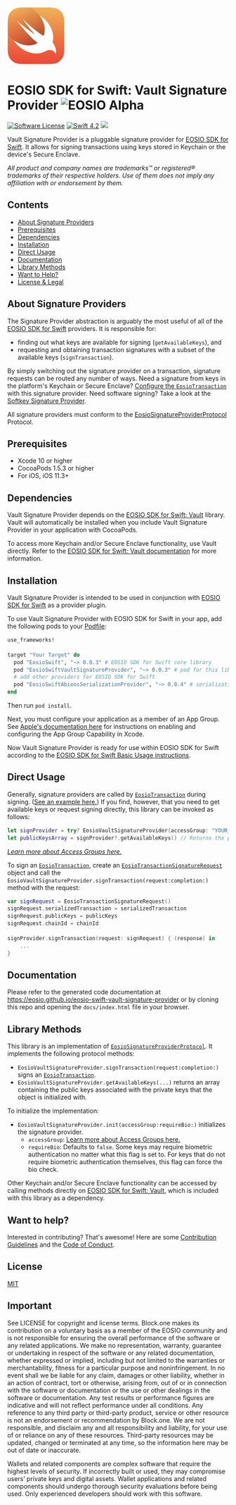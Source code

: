 ![Swift Logo](https://github.com/EOSIO/eosio-swift-vault-signature-provider/blob/master/img/swift-logo.png)
# EOSIO SDK for Swift: Vault Signature Provider ![EOSIO Alpha](https://img.shields.io/badge/EOSIO-Alpha-blue.svg)

[![Software License](https://img.shields.io/badge/license-MIT-lightgrey.svg)](https://github.com/EOSIO/eosio-swift/blob/master/LICENSE)
[![Swift 4.2](https://img.shields.io/badge/Language-Swift_4.2-orange.svg)](https://swift.org)
![](https://img.shields.io/badge/Deployment%20Target-iOS%2011.3-blue.svg)

Vault Signature Provider is a pluggable signature provider for [EOSIO SDK for Swift](https://github.com/EOSIO/eosio-swift). It allows for signing transactions using keys stored in Keychain or the device's Secure Enclave.

*All product and company names are trademarks™ or registered® trademarks of their respective holders. Use of them does not imply any affiliation with or endorsement by them.*

## Contents

- [About Signature Providers](#about-signature-providers)
- [Prerequisites](#prerequisites)
- [Dependencies](#dependencies)
- [Installation](#installation)
- [Direct Usage](#direct-usage)
- [Documentation](#documentation)
- [Library Methods](#library-methods)
- [Want to Help?](#want-to-help)
- [License & Legal](#license)

## About Signature Providers

The Signature Provider abstraction is arguably the most useful of all of the [EOSIO SDK for Swift](https://github.com/EOSIO/eosio-swift) providers. It is responsible for:

* finding out what keys are available for signing (`getAvailableKeys`), and
* requesting and obtaining transaction signatures with a subset of the available keys (`signTransaction`).

By simply switching out the signature provider on a transaction, signature requests can be routed any number of ways. Need a signature from keys in the platform's Keychain or Secure Enclave? [Configure the `EosioTransaction`](https://github.com/EOSIO/eosio-swift#basic-usage) with this signature provider. Need software signing? Take a look at the [Softkey Signature Provider](https://github.com/EOSIO/eosio-swift-softkey-signature-provider).

All signature providers must conform to the [EosioSignatureProviderProtocol](https://github.com/EOSIO/eosio-swift/blob/master/EosioSwift/EosioSignatureProviderProtocol/EosioSignatureProviderProtocol.swift) Protocol.

## Prerequisites

* Xcode 10 or higher
* CocoaPods 1.5.3 or higher
* For iOS, iOS 11.3+

## Dependencies

Vault Signature Provider depends on the [EOSIO SDK for Swift: Vault](https://github.com/EOSIO/eosio-swift-vault) library. Vault will automatically be installed when you include Vault Signature Provider in your application with CocoaPods.

To access more Keychain and/or Secure Enclave functionality, use Vault directly. Refer to the [EOSIO SDK for Swift: Vault documentation](https://github.com/EOSIO/eosio-swift-vault) for more information.

## Installation

Vault Signature Provider is intended to be used in conjunction with [EOSIO SDK for Swift](https://github.com/EOSIO/eosio-swift) as a provider plugin.

To use Vault Signature Provider with EOSIO SDK for Swift in your app, add the following pods to your [Podfile](https://guides.cocoapods.org/syntax/podfile.html):

```ruby
use_frameworks!

target "Your Target" do
  pod "EosioSwift", "~> 0.0.3" # EOSIO SDK for Swift core library
  pod "EosioSwiftVaultSignatureProvider", "~> 0.0.3" # pod for this library
  # add other providers for EOSIO SDK for Swift
  pod "EosioSwiftAbieosSerializationProvider", "~> 0.0.4" # serialization provider
end
```

Then run `pod install`.

Next, you must configure your application as a member of an App Group. See [Apple's documentation here](https://developer.apple.com/documentation/security/keychain_services/keychain_items/sharing_access_to_keychain_items_among_a_collection_of_apps#2974917) for instructions on enabling and configuring the App Group Capability in Xcode.

Now Vault Signature Provider is ready for use within EOSIO SDK for Swift according to the [EOSIO SDK for Swift Basic Usage instructions](https://github.com/EOSIO/eosio-swift/tree/master#basic-usage).

## Direct Usage

Generally, signature providers are called by [`EosioTransaction`](https://github.com/EOSIO/eosio-swift/blob/master/EosioSwift/EosioTransaction/EosioTransaction.swift) during signing. ([See an example here.](https://github.com/EOSIO/eosio-swift#basic-usage)) If you find, however, that you need to get available keys or request signing directly, this library can be invoked as follows:

```swift
let signProvider = try? EosioVaultSignatureProvider(accessGroup: "YOUR_ACCESS_GROUP")
let publicKeysArray = signProvider?.getAvailableKeys() // Returns the public keys.
```

_[Learn more about Access Groups here.](https://developer.apple.com/documentation/security/keychain_services/keychain_items/sharing_access_to_keychain_items_among_a_collection_of_apps)_

To sign an [`EosioTransaction`](https://github.com/EOSIO/eosio-swift/blob/master/EosioSwift/EosioTransaction/EosioTransaction.swift), create an [`EosioTransactionSignatureRequest`](https://github.com/EOSIO/eosio-swift/blob/master/EosioSwift/EosioSignatureProviderProtocol/EosioSignatureProviderProtocol.swift) object and call the `EosioVaultSignatureProvider.signTransaction(request:completion:)` method with the request:

```swift
var signRequest = EosioTransactionSignatureRequest()
signRequest.serializedTransaction = serializedTransaction
signRequest.publicKeys = publicKeys
signRequest.chainId = chainId

signProvider.signTransaction(request: signRequest) { (response) in
    ...
}
```

## Documentation

Please refer to the generated code documentation at https://eosio.github.io/eosio-swift-vault-signature-provider or by cloning this repo and opening the `docs/index.html` file in your browser.

## Library Methods

This library is an implementation of [`EosioSignatureProviderProtocol`](https://github.com/EOSIO/eosio-swift/blob/master/EosioSwift/EosioSignatureProviderProtocol/EosioSignatureProviderProtocol.swift). It implements the following protocol methods:

* `EosioVaultSignatureProvider.signTransaction(request:completion:)` signs an [`EosioTransaction`](https://github.com/EOSIO/eosio-swift/blob/master/EosioSwift/EosioTransaction/EosioTransaction.swift).
* `EosioVaultSignatureProvider.getAvailableKeys(...)` returns an array containing the public keys associated with the private keys that the object is initialized with.

To initialize the implementation:

* `EosioVaultSignatureProvider.init(accessGroup:requireBio:)` initializes the signature provider.
  * `accessGroup`: [Learn more about Access Groups here.](https://developer.apple.com/documentation/security/keychain_services/keychain_items/sharing_access_to_keychain_items_among_a_collection_of_apps)
  * `requireBio`: Defaults to `false`. Some keys may require biometric authentication no matter what this flag is set to. For keys that do not require biometric authentication themselves, this flag can force the bio check.

Other Keychain and/or Secure Enclave functionality can be accessed by calling methods directly on [EOSIO SDK for Swift: Vault](https://github.com/EOSIO/eosio-swift-vault), which is included with this library as a dependency.

## Want to help?

Interested in contributing? That's awesome! Here are some [Contribution Guidelines](https://github.com/EOSIO/eosio-swift-vault-signature-provider/blob/master/CONTRIBUTING.md) and the [Code of Conduct](https://github.com/EOSIO/eosio-swift-vault-signature-provider/blob/master/CONTRIBUTING.md#conduct).

## License

[MIT](https://github.com/EOSIO/eosio-swift-vault-signature-provider/blob/master/LICENSE)

## Important

See LICENSE for copyright and license terms.  Block.one makes its contribution on a voluntary basis as a member of the EOSIO community and is not responsible for ensuring the overall performance of the software or any related applications.  We make no representation, warranty, guarantee or undertaking in respect of the software or any related documentation, whether expressed or implied, including but not limited to the warranties or merchantability, fitness for a particular purpose and noninfringement. In no event shall we be liable for any claim, damages or other liability, whether in an action of contract, tort or otherwise, arising from, out of or in connection with the software or documentation or the use or other dealings in the software or documentation.  Any test results or performance figures are indicative and will not reflect performance under all conditions.  Any reference to any third party or third-party product, service or other resource is not an endorsement or recommendation by Block.one.  We are not responsible, and disclaim any and all responsibility and liability, for your use of or reliance on any of these resources. Third-party resources may be updated, changed or terminated at any time, so the information here may be out of date or inaccurate.

Wallets and related components are complex software that require the highest levels of security.  If incorrectly built or used, they may compromise users’ private keys and digital assets. Wallet applications and related components should undergo thorough security evaluations before being used.  Only experienced developers should work with this software.
